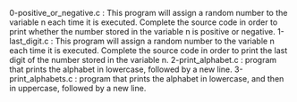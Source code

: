0-positive_or_negative.c : This program will assign a random number to the variable n each time it is executed. Complete the source code in order to print whether the number stored in the variable n is positive or negative.
1-last_digit.c : This program will assign a random number to the variable n each time it is executed. Complete the source code in order to print the last digit of the number stored in the variable n.
2-print_alphabet.c : program that prints the alphabet in lowercase, followed by a new line.
3-print_alphabets.c : program that prints the alphabet in lowercase, and then in uppercase, followed by a new line.
